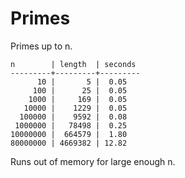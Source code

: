Primes
======

Primes up to n.

    n        | length  | seconds
    ---------+---------+---------
          10 |       5 |  0.05
         100 |      25 |  0.05
        1000 |     169 |  0.05
       10000 |    1229 |  0.05
      100000 |    9592 |  0.08
     1000000 |   78498 |  0.25
    10000000 |  664579 |  1.80
    80000000 | 4669382 | 12.82

Runs out of memory for large enough n. 

